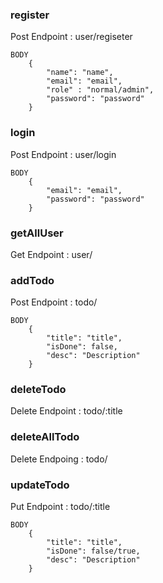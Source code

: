 ### register

Post
Endpoint : user/regiseter

```
BODY
    {
        "name": "name",
        "email": "email",
        "role" : "normal/admin",
        "password": "password"
    }
```

### login

Post
Endpoint : user/login

```
BODY
    {
        "email": "email",
        "password": "password"
    }
```

### getAllUser

Get
Endpoint : user/

### addTodo

Post
Endpoint : todo/

```
BODY
    {
        "title": "title",
        "isDone": false,
        "desc": "Description"
    }
```

### deleteTodo

Delete
Endpoint : todo/:title

### deleteAllTodo

Delete
Endpoing : todo/

### updateTodo

Put
Endpoint : todo/:title

```
BODY
    {
        "title": "title",
        "isDone": false/true,
        "desc": "Description"
    }
```
